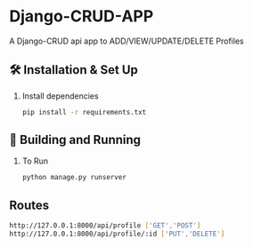 # Django-CRUD-APP
A Django-CRUD api app to ADD/VIEW/UPDATE/DELETE Profiles
## 🛠 Installation & Set Up

1. Install dependencies
   ```sh
   pip install -r requirements.txt
   ```
## 🚀 Building and Running

1. To Run

   ```sh
   python manage.py runserver
   ```   
## Routes

 ```sh
 http://127.0.0.1:8000/api/profile ['GET','POST']
 http://127.0.0.1:8000/api/profile/:id ['PUT','DELETE']
 ```
 
